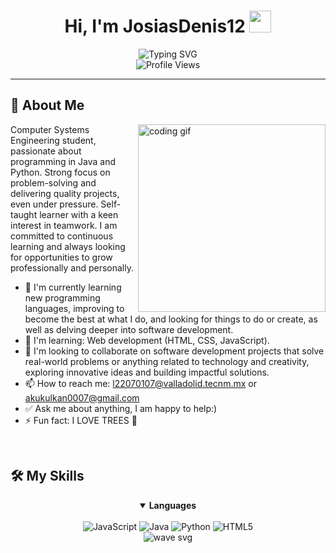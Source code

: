 

<h1 align="center">Hi, I'm JosiasDenis12 <img src="https://media.giphy.com/media/hvRJCLFzcasrR4ia7z/giphy.gif" width="35"></h1>

<div align="center">
  <img src="https://readme-typing-svg.herokuapp.com?font=Fira+Code&size=32&duration=3000&pause=1000&color=6F36D1&center=true&vCenter=true&random=false&width=600&lines=Software+Developer;Enthusiast;Lifelong+Learner" alt="Typing SVG" />
  
  <br>
  
  <img src="https://komarev.com/ghpvc/?username=tunombre&style=for-the-badge&color=6F36D1" alt="Profile Views"/>
</div>

<hr>

## 💫 About Me

<img align="right" width="300" src="https://media.giphy.com/media/qgQUggAC3Pfv687qPC/giphy.gif" alt="coding gif" />

Computer Systems Engineering student, passionate about programming in Java and Python. Strong focus on problem-solving and delivering quality projects, even under pressure. Self-taught learner with a keen interest in teamwork. I am committed to continuous learning and always looking for opportunities to grow professionally and personally.

- 🔭 I'm currently learning new programming languages, improving to become the best at what I do, and looking for things to do or create, as well as delving deeper into software development.
- 🌱 I'm learning: Web development (HTML, CSS, JavaScript). 
- 👯 I'm looking to collaborate on software development projects that solve real-world problems or anything related to technology and creativity, exploring innovative ideas and building impactful solutions.
- 📫 How to reach me: l22070107@valladolid.tecnm.mx or akukulkan0007@gmail.com
- ✅ Ask me about anything, I am happy to help:)
- ⚡ Fun fact: I LOVE TREES 🌳

<br clear="right"/>

## 🛠️ My Skills

<div align="center">
  <details open>
    <summary><b>Languages</b></summary>
    <br>
    <img src="https://img.shields.io/badge/javascript-%23323330.svg?style=for-the-badge&logo=javascript&logoColor=%23F7DF1E" alt="JavaScript"/>
    <img src="https://img.shields.io/badge/java-%23ED8B00.svg?style=for-the-badge&logo=java&logoColor=white" alt="Java"/>
    <img src="https://img.shields.io/badge/python-3670A0?style=for-the-badge&logo=python&logoColor=ffdd54" alt="Python"/>
    <img src="https://img.shields.io/badge/html5-%23E34F26.svg?style=for-the-badge&logo=html5&logoColor=white" alt="HTML5"/>
  </details>
<!-- Visual effects with SVG -->
<div align="center">
  <img src="https://raw.githubusercontent.com/mayhemantt/mayhemantt/Update/svg/Bottom.svg" alt="wave svg" />
</div>
